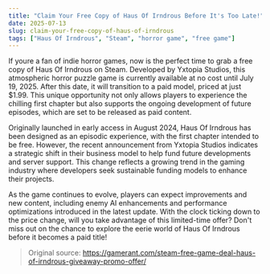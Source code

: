 ```yaml
---
title: "Claim Your Free Copy of Haus Of Irndrous Before It's Too Late!"
date: 2025-07-13
slug: claim-your-free-copy-of-haus-of-irndrous
tags: ["Haus Of Irndrous", "Steam", "horror game", "free game"]
---
```


If youre a fan of indie horror games, now is the perfect time to grab a free copy of Haus Of Irndrous on Steam. Developed by Yxtopia Studios, this atmospheric horror puzzle game is currently available at no cost until July 19, 2025. After this date, it will transition to a paid model, priced at just $1.99. This unique opportunity not only allows players to experience the chilling first chapter but also supports the ongoing development of future episodes, which are set to be released as paid content.

Originally launched in early access in August 2024, Haus Of Irndrous has been designed as an episodic experience, with the first chapter intended to be free. However, the recent announcement from Yxtopia Studios indicates a strategic shift in their business model to help fund future developments and server support. This change reflects a growing trend in the gaming industry where developers seek sustainable funding models to enhance their projects.

As the game continues to evolve, players can expect improvements and new content, including enemy AI enhancements and performance optimizations introduced in the latest update. With the clock ticking down to the price change, will you take advantage of this limited-time offer? Don't miss out on the chance to explore the eerie world of Haus Of Irndrous before it becomes a paid title!
> Original source: https://gamerant.com/steam-free-game-deal-haus-of-irndrous-giveaway-promo-offer/